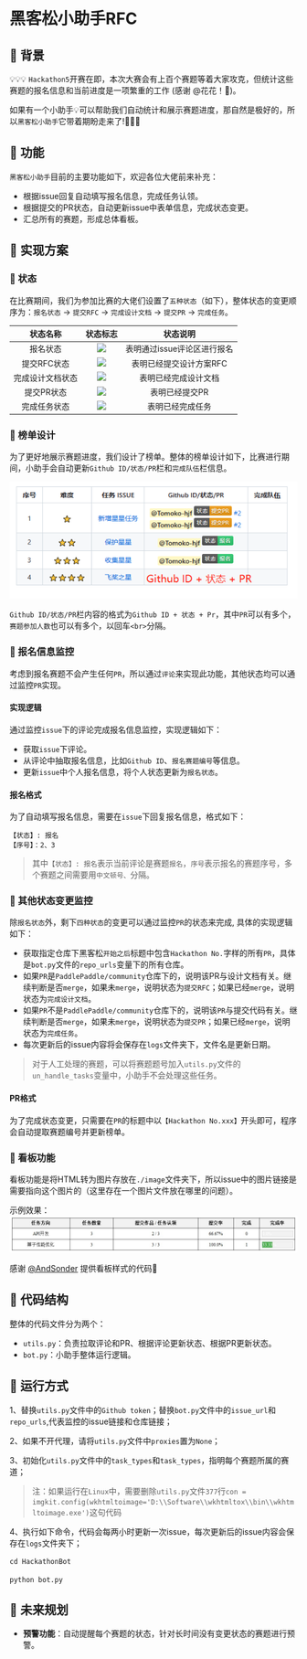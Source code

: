 # 黑客松小助手RFC

## 📄 背景

💡💡💡 `Hackathon5`开赛在即，本次大赛会有上百个赛题等着大家攻克，但统计这些赛题的报名信息和当前进度是一项繁重的工作 (感谢 @花花！🍻)。

如果有一个小助手💡可以帮助我们自动统计和展示赛题进度，那自然是极好的，所以`黑客松小助手`它带着期盼走来了!🎉🎉🎉

## 🚩 功能

`黑客松小助手`目前的主要功能如下，欢迎各位大佬前来补充：

* 根据issue回复自动填写报名信息，完成任务认领。
* 根据提交的PR状态，自动更新issue中表单信息，完成状态变更。
* 汇总所有的赛题，形成总体看板。

## 🚩 实现方案

### 🚀 状态

在比赛期间，我们为参加比赛的大佬们设置了`五种状态`（如下），整体状态的变更顺序为：`报名状态` -> `提交RFC` -> `完成设计文档` -> `提交PR` -> `完成任务`。 

|     状态名称     |                           状态标志                           |          状态说明           |
| :--------------: | :----------------------------------------------------------: | :-------------------------: |
|     报名状态     | <img src="https://img.shields.io/badge/状态-报名-2ECC71" />  | 表明通过issue评论区进行报名 |
|   提交RFC状态    | <img src="https://img.shields.io/badge/状态-提交RFC-F1C40F" /> |   表明已经提交设计方案RFC   |
| 完成设计文档状态 | <img src="https://img.shields.io/badge/状态-完成设计文档-3498DB" /> |    表明已经完成设计文档     |
|    提交PR状态    | <img src="https://img.shields.io/badge/状态-提交PR-F39C12" /> |       表明已经提交PR        |
|   完成任务状态   | <img src="https://img.shields.io/badge/状态-完成任务-9B59B6" /> |      表明已经完成任务       |

### 🚀 榜单设计

为了更好地展示赛题进度，我们设计了榜单。整体的榜单设计如下，比赛进行期间，小助手会自动更新`Github ID/状态/PR`栏和`完成队伍`栏信息。

![image-20230729121046527](./images/1.png)

`Github ID/状态/PR`栏内容的格式为`Github ID + 状态 + Pr`，其中`PR`可以有多个，`赛题参加人数`也可以有多个，以回车`<br>`分隔。

### 🚀 报名信息监控

考虑到报名赛题不会产生任何`PR`，所以通过`评论`来实现此功能，其他状态均可以通过监控`PR`实现。

#### 实现逻辑

通过监控`issue`下的评论完成报名信息监控，实现逻辑如下：

* 获取`issue`下评论。
* 从评论中抽取报名信息，比如`Github ID`、`报名赛题编号`等信息。
* 更新`issue`中个人报名信息，将个人状态更新为`报名状态`。

#### 报名格式

为了自动填写报名信息，需要在`issue`下回复报名信息，格式如下：

```
【状态】: 报名
【序号】：2、3
```

> 其中`【状态】: 报名`表示当前评论是赛题`报名`，`序号`表示报名的赛题序号，多个赛题之间需要用`中文顿号、`分隔。

### 🚀 其他状态变更监控

除`报名状态`外，剩下`四种状态`的变更可以通过监控`PR`的状态来完成, 具体的实现逻辑如下：

* 获取指定仓库下黑客松`开始之后`标题中包含`Hackathon No.`字样的所有`PR`，具体是`bot.py`文件的`repo_urls`变量下的所有仓库。
* 如果`PR`是`PaddlePaddle/community`仓库下的，说明该PR与设计文档有关。继续判断是否`merge`，如果未`merge`，说明状态为`提交RFC`；如果已经`merge`，说明状态为`完成设计文档`。
* 如果`PR`不是`PaddlePaddle/community`仓库下的，说明该`PR`与提交代码有关。继续判断是否`merge`，如果未`merge`，说明状态为`提交PR`；如果已经`merge`，说明状态为`完成任务`。
* 每次更新后的issue内容将会保存在`logs`文件夹下，文件名是更新日期。

> 对于人工处理的赛题，可以将赛题题号加入`utils.py`文件的`un_handle_tasks`变量中，小助手不会处理这些任务。

#### PR格式

为了完成状态变更，只需要在`PR`的标题中以`【Hackathon No.xxx】`开头即可，程序会自动提取赛题编号并更新榜单。

### 🚀 看板功能
看板功能是将HTML转为图片存放在`./image`文件夹下，所以issue中的图片链接是需要指向这个图片的（这里存在一个图片文件放在哪里的问题）。

示例效果：
![image](./images/board%E7%A4%BA%E4%BE%8B.jpg)

感谢 [@AndSonder](https://github.com/AndSonder) 提供看板样式的代码🍻

## 🚩 代码结构

整体的代码文件分为两个：

* `utils.py`：负责拉取评论和PR、根据评论更新状态、根据PR更新状态。
* `bot.py`：小助手整体运行逻辑。

## 🚩 运行方式
1、替换`utils.py`文件中的`Github token`；替换`bot.py`文件中的`issue_url`和`repo_urls`,代表监控的issue链接和仓库链接；

2、如果不开代理，请将`utils.py`文件中`proxies`置为`None`；

3、初始化`utils.py`文件中的`task_types`和`task_types`，指明每个赛题所属的赛道；
> 注：如果运行在`Linux`中，需要删除`utils.py`文件`377`行`con = imgkit.config(wkhtmltoimage='D:\\Software\\wkhtmltox\\bin\\wkhtmltoimage.exe')`这句代码

4、执行如下命令，代码会每两小时更新一次issue，每次更新后的issue内容会保存在`logs`文件夹下；
```shell
cd HackathonBot

python bot.py
```

## 🚩 未来规划

* **预警功能**：自动提醒每个赛题的状态，针对长时间没有变更状态的赛题进行预警。



